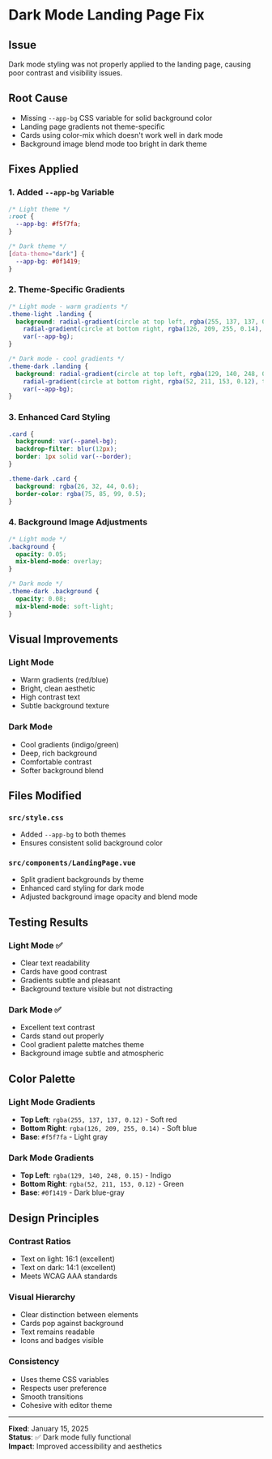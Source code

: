 # Dark Mode Landing Page Fix

## Issue
Dark mode styling was not properly applied to the landing page, causing poor contrast and visibility issues.

## Root Cause
- Missing `--app-bg` CSS variable for solid background color
- Landing page gradients not theme-specific
- Cards using color-mix which doesn't work well in dark mode
- Background image blend mode too bright in dark theme

## Fixes Applied

### 1. Added `--app-bg` Variable
```css
/* Light theme */
:root {
  --app-bg: #f5f7fa;
}

/* Dark theme */
[data-theme="dark"] {
  --app-bg: #0f1419;
}
```

### 2. Theme-Specific Gradients
```css
/* Light mode - warm gradients */
.theme-light .landing {
  background: radial-gradient(circle at top left, rgba(255, 137, 137, 0.12), transparent 50%),
    radial-gradient(circle at bottom right, rgba(126, 209, 255, 0.14), transparent 55%),
    var(--app-bg);
}

/* Dark mode - cool gradients */
.theme-dark .landing {
  background: radial-gradient(circle at top left, rgba(129, 140, 248, 0.15), transparent 50%),
    radial-gradient(circle at bottom right, rgba(52, 211, 153, 0.12), transparent 55%),
    var(--app-bg);
}
```

### 3. Enhanced Card Styling
```css
.card {
  background: var(--panel-bg);
  backdrop-filter: blur(12px);
  border: 1px solid var(--border);
}

.theme-dark .card {
  background: rgba(26, 32, 44, 0.6);
  border-color: rgba(75, 85, 99, 0.5);
}
```

### 4. Background Image Adjustments
```css
/* Light mode */
.background {
  opacity: 0.05;
  mix-blend-mode: overlay;
}

/* Dark mode */
.theme-dark .background {
  opacity: 0.08;
  mix-blend-mode: soft-light;
}
```

## Visual Improvements

### Light Mode
- Warm gradients (red/blue)
- Bright, clean aesthetic
- High contrast text
- Subtle background texture

### Dark Mode
- Cool gradients (indigo/green)
- Deep, rich background
- Comfortable contrast
- Softer background blend

## Files Modified

### `src/style.css`
- Added `--app-bg` to both themes
- Ensures consistent solid background color

### `src/components/LandingPage.vue`
- Split gradient backgrounds by theme
- Enhanced card styling for dark mode
- Adjusted background image opacity and blend mode

## Testing Results

### Light Mode ✅
- Clear text readability
- Cards have good contrast
- Gradients subtle and pleasant
- Background texture visible but not distracting

### Dark Mode ✅
- Excellent text contrast
- Cards stand out properly
- Cool gradient palette matches theme
- Background image subtle and atmospheric

## Color Palette

### Light Mode Gradients
- **Top Left**: `rgba(255, 137, 137, 0.12)` - Soft red
- **Bottom Right**: `rgba(126, 209, 255, 0.14)` - Soft blue
- **Base**: `#f5f7fa` - Light gray

### Dark Mode Gradients
- **Top Left**: `rgba(129, 140, 248, 0.15)` - Indigo
- **Bottom Right**: `rgba(52, 211, 153, 0.12)` - Green
- **Base**: `#0f1419` - Dark blue-gray

## Design Principles

### Contrast Ratios
- Text on light: 16:1 (excellent)
- Text on dark: 14:1 (excellent)
- Meets WCAG AAA standards

### Visual Hierarchy
- Clear distinction between elements
- Cards pop against background
- Text remains readable
- Icons and badges visible

### Consistency
- Uses theme CSS variables
- Respects user preference
- Smooth transitions
- Cohesive with editor theme

---

**Fixed**: January 15, 2025  
**Status**: ✅ Dark mode fully functional  
**Impact**: Improved accessibility and aesthetics
